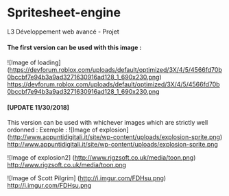 # Spritesheet-engine

L3 Développement web avancé - Projet

#### The first version can be used with this image : 
![Image of loading] (https://devforum.roblox.com/uploads/default/optimized/3X/4/5/4566fd70b0bccbf7e94b3a9ad3271630916ad128_1_690x230.png)
https://devforum.roblox.com/uploads/default/optimized/3X/4/5/4566fd70b0bccbf7e94b3a9ad3271630916ad128_1_690x230.png

#### [UPDATE 11/30/2018]
This version can be used with whichever images which are strictly well ordonned :
Exemple :
![Image of explosion] (http://www.appuntidigitali.it/site/wp-content/uploads/explosion-sprite.png)
http://www.appuntidigitali.it/site/wp-content/uploads/explosion-sprite.png

![Image of explosion2] (http://www.rigzsoft.co.uk/media/toon.png)
http://www.rigzsoft.co.uk/media/toon.png

![Image of Scott Pilgrim] (http://i.imgur.com/FDHsu.png)
http://i.imgur.com/FDHsu.png
